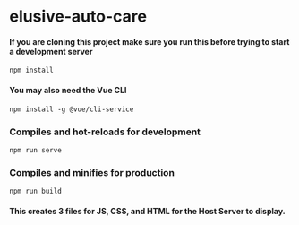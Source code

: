 # elusive-auto-care

#### If you are cloning this project make sure you run this before trying to start a development server
```
npm install
```

#### You may also need the Vue CLI
```
npm install -g @vue/cli-service
```

### Compiles and hot-reloads for development
```
npm run serve
```

### Compiles and minifies for production
```
npm run build
```
#### This creates 3 files for JS, CSS, and HTML for the Host Server to display.
